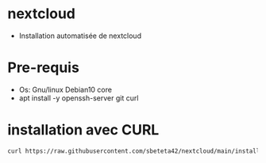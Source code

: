 # nextcloud
- Installation automatisée de nextcloud

# Pre-requis
- Os: Gnu/linux Debian10 core
- apt install -y openssh-server git curl

# installation avec CURL
```bash
curl https://raw.githubusercontent.com/sbeteta42/nextcloud/main/install_nextcloud.sh | sudo sh
